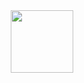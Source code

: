 <div id="header" align="center">
  <img src="https://drive.google.com/file/d/1zmtuA15nYW1DZwftMknHbm7ip-2Ilmlz/view?usp=drive_link" width="100"/>
</div>
